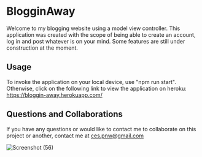 # BlogginAway

Welcome to my blogging website using a model view controller. This application was created with the scope of being able to create an account, 
log in and post whatever is on your mind. Some features are still under construction at the moment. 

## Usage
To invoke the application on your local device, use "npm run start".
Otherwise, click on the following link to view the application on heroku: https://bloggin-away.herokuapp.com/

## Questions and Collaborations
If you have any questions or would like to contact me to collaborate on this project or another, contact me at ces.pnw@gmail.com

![Screenshot (56)](https://user-images.githubusercontent.com/107908345/195781212-75bf700b-d91a-4567-b24e-ed91888367bf.png)
